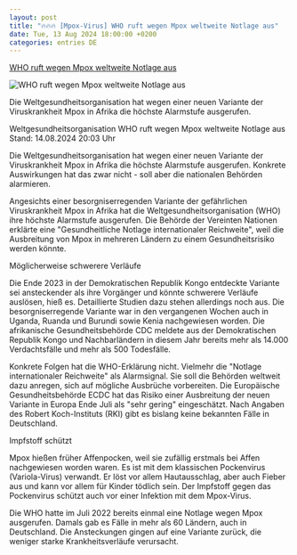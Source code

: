 ```yaml
---
layout: post
title: "🔥🔥🔥 [Mpox-Virus] WHO ruft wegen Mpox weltweite Notlage aus"
date: Tue, 13 Aug 2024 18:00:00 +0200
categories: entries DE
---
```

[WHO ruft wegen Mpox weltweite Notlage aus](https://www.tagesschau.de/eilmeldung/mpox-104.html)

![WHO ruft wegen Mpox weltweite Notlage aus](https://images.tagesschau.de/image/0720e279-7628-434a-b117-a09f00cebf7e/AAABkVH3TCM/AAABkUqnCZ0/16x9-1280/mpox-102.jpg)

Die Weltgesundheitsorganisation hat wegen einer neuen Variante der Viruskrankheit Mpox in Afrika die höchste Alarmstufe ausgerufen.

Weltgesundheitsorganisation WHO ruft wegen Mpox weltweite Notlage aus Stand: 14.08.2024 20:03 Uhr

Die Weltgesundheitsorganisation hat wegen einer neuen Variante der Viruskrankheit Mpox in Afrika die höchste Alarmstufe ausgerufen. Konkrete Auswirkungen hat das zwar nicht - soll aber die nationalen Behörden alarmieren.

Angesichts einer besorgniserregenden Variante der gefährlichen Viruskrankheit Mpox in Afrika hat die Weltgesundheitsorganisation (WHO) ihre höchste Alarmstufe ausgerufen. Die Behörde der Vereinten Nationen erklärte eine "Gesundheitliche Notlage internationaler Reichweite", weil die Ausbreitung von Mpox in mehreren Ländern zu einem Gesundheitsrisiko werden könnte.

Möglicherweise schwerere Verläufe

Die Ende 2023 in der Demokratischen Republik Kongo entdeckte Variante sei ansteckender als ihre Vorgänger und könnte schwerere Verläufe auslösen, hieß es. Detaillierte Studien dazu stehen allerdings noch aus. Die besorgniserregende Variante war in den vergangenen Wochen auch in Uganda, Ruanda und Burundi sowie Kenia nachgewiesen worden. Die afrikanische Gesundheitsbehörde CDC meldete aus der Demokratischen Republik Kongo und Nachbarländern in diesem Jahr bereits mehr als 14.000 Verdachtsfälle und mehr als 500 Todesfälle.

Konkrete Folgen hat die WHO-Erklärung nicht. Vielmehr die "Notlage internationaler Reichweite" als Alarmsignal. Sie soll die Behörden weltweit dazu anregen, sich auf mögliche Ausbrüche vorbereiten. Die Europäische Gesundheitsbehörde ECDC hat das Risiko einer Ausbreitung der neuen Variante in Europa Ende Juli als "sehr gering" eingeschätzt. Nach Angaben des Robert Koch-Instituts (RKI) gibt es bislang keine bekannten Fälle in Deutschland.

Impfstoff schützt

Mpox hießen früher Affenpocken, weil sie zufällig erstmals bei Affen nachgewiesen worden waren. Es ist mit dem klassischen Pockenvirus (Variola-Virus) verwandt. Er löst vor allem Hautausschlag, aber auch Fieber aus und kann vor allem für Kinder tödlich sein. Der Impfstoff gegen das Pockenvirus schützt auch vor einer Infektion mit dem Mpox-Virus.

Die WHO hatte im Juli 2022 bereits einmal eine Notlage wegen Mpox ausgerufen. Damals gab es Fälle in mehr als 60 Ländern, auch in Deutschland. Die Ansteckungen gingen auf eine Variante zurück, die weniger starke Krankheitsverläufe verursacht.


